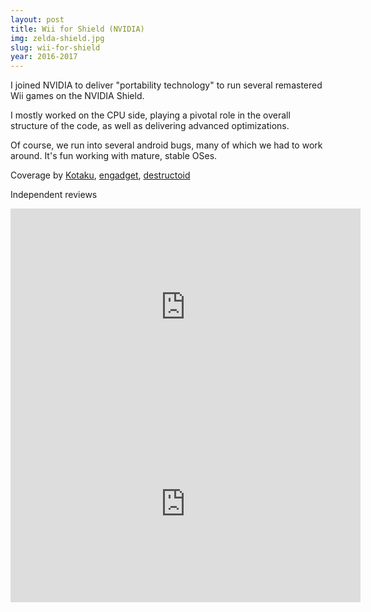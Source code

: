 ```yaml
---
layout: post
title: Wii for Shield (NVIDIA)
img: zelda-shield.jpg
slug: wii-for-shield
year: 2016-2017
---
```


I joined NVIDIA to deliver "portability technology" to run several remastered Wii games on the NVIDIA Shield.

I mostly worked on the CPU side, playing a pivotal role in the overall structure of the code, as well as delivering advanced optimizations. 

Of course, we run into several android bugs, many of which we had to work around. It's fun working with mature, stable OSes.

Coverage by [Kotaku](https://kotaku.com/nintendo-games-coming-to-the-nvidia-shield-in-china-1821000990), [engadget](https://www.engadget.com/2017/12/05/nintendo-wii-gamecube-nvidia-shield-china/), [destructoid](https://www.destructoid.com/china-gets-an-hd-port-of-donkey-kong-country-returns-on-the-nvidia-shield-559848.phtml)

Independent reviews

<iframe width="560" height="315" src="https://www.youtube.com/embed/JMQWcl_99fs" frameborder="0" allow="accelerometer; autoplay; encrypted-media; gyroscope; picture-in-picture" allowfullscreen></iframe>

<iframe width="560" height="315" src="https://www.youtube.com/embed/QAJx_Wp-SHE" frameborder="0" allow="accelerometer; autoplay; encrypted-media; gyroscope; picture-in-picture" allowfullscreen></iframe>

